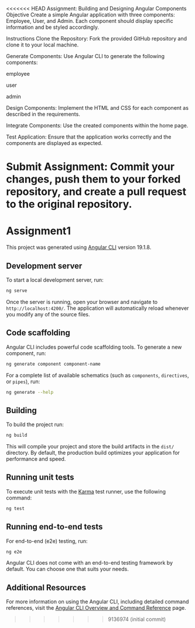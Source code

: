 <<<<<<< HEAD
Assignment: Building and Designing Angular Components
Objective
Create a simple Angular application with three components: Employee, User, and Admin. Each component should display specific information and be styled accordingly.

Instructions
Clone the Repository: Fork the provided GitHub repository and clone it to your local machine.

Generate Components: Use Angular CLI to generate the following components:

employee

user

admin

Design Components: Implement the HTML and CSS for each component as described in the requirements.

Integrate Components: Use the created components within the home page.

Test Application: Ensure that the application works correctly and the components are displayed as expected.

Submit Assignment: Commit your changes, push them to your forked repository, and create a pull request to the original repository.
=======
# Assignment1

This project was generated using [Angular CLI](https://github.com/angular/angular-cli) version 19.1.8.

## Development server

To start a local development server, run:

```bash
ng serve
```

Once the server is running, open your browser and navigate to `http://localhost:4200/`. The application will automatically reload whenever you modify any of the source files.

## Code scaffolding

Angular CLI includes powerful code scaffolding tools. To generate a new component, run:

```bash
ng generate component component-name
```

For a complete list of available schematics (such as `components`, `directives`, or `pipes`), run:

```bash
ng generate --help
```

## Building

To build the project run:

```bash
ng build
```

This will compile your project and store the build artifacts in the `dist/` directory. By default, the production build optimizes your application for performance and speed.

## Running unit tests

To execute unit tests with the [Karma](https://karma-runner.github.io) test runner, use the following command:

```bash
ng test
```

## Running end-to-end tests

For end-to-end (e2e) testing, run:

```bash
ng e2e
```

Angular CLI does not come with an end-to-end testing framework by default. You can choose one that suits your needs.

## Additional Resources

For more information on using the Angular CLI, including detailed command references, visit the [Angular CLI Overview and Command Reference](https://angular.dev/tools/cli) page.
>>>>>>> 9136974 (initial commit)
